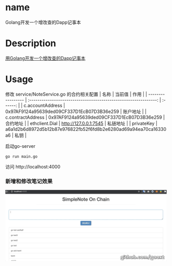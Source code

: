 # name
Golang开发一个增改查的Dapp记事本

# Description
[用Golang开发一个增改查的Dapp记事本](https://blog.csdn.net/qq624202120/article/details/107128214)

# Usage

修改 service/NoteService.go 的合约相关配置
| 名称              |                              当前值                              |   作用   |
| ----------------- | :--------------------------------------------------------------: | :------: |
| c.accountAddress  |            0x97AF9124a95639ded09CF337D1EcB07D3B36e259            | 账户地址 |
| c.contractAddress |            0x97AF9124a95639ded09CF337D1EcB07D3B36e259            | 合约地址 |
| ethclient.Dial    |                      http://127.0.0.1:7545                       | 私链地址 |
| privateKey        | a6a1d2b6d8972d5b12b87e976822fb52f6fd8b2e6280ad69a94ea70ca16330a6 |   私钥   |

启动go-server
```shell
go run main.go 
```

访问
http://localhost:4000

### 新增和修改笔记效果
 ![exploit](src/images/add_update.gif)